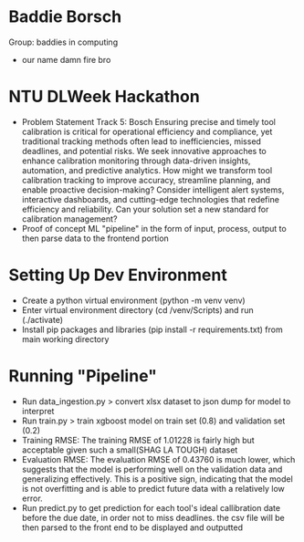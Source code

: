 # Baddie Borsch
Group: baddies in computing
- our name damn fire bro

# NTU DLWeek Hackathon 

- Problem Statement Track 5: Bosch
Ensuring precise and timely tool calibration is critical for operational efficiency and compliance, yet traditional tracking methods often lead to inefficiencies, missed deadlines, and potential risks. We seek innovative approaches to enhance calibration monitoring through data-driven insights, automation, and predictive analytics.
How might we transform tool calibration tracking to improve accuracy, streamline planning, and enable proactive decision-making? Consider intelligent alert systems, interactive dashboards, and cutting-edge technologies that redefine efficiency and reliability.
Can your solution set a new standard for calibration management?
- Proof of concept ML "pipeline" in the form of input, process, output to then parse data to the frontend portion

# Setting Up Dev Environment

- Create a python virtual environment (python -m venv venv)
- Enter virtual environment directory (cd /venv/Scripts) and run (./activate)
- Install pip packages and libraries (pip install -r requirements.txt) from main working directory 

# Running "Pipeline"

- Run data_ingestion.py > convert xlsx dataset to json dump for model to interpret
- Run train.py > train xgboost model on train set (0.8) and validation set (0.2) 
- Training RMSE: The training RMSE of 1.01228 is fairly high but acceptable given such a small(SHAG LA TOUGH) dataset
- Evaluation RMSE: The evaluation RMSE of 0.43760 is much lower, which suggests that the model is performing well on the validation data and generalizing effectively. This is a positive sign, indicating that the model is not overfitting and is able to predict future data with a relatively low error.
- Run predict.py to get prediction for each tool's ideal callibration date before the due date, in order not to miss deadlines. the csv file will be then parsed to the front end to be displayed and outputted
